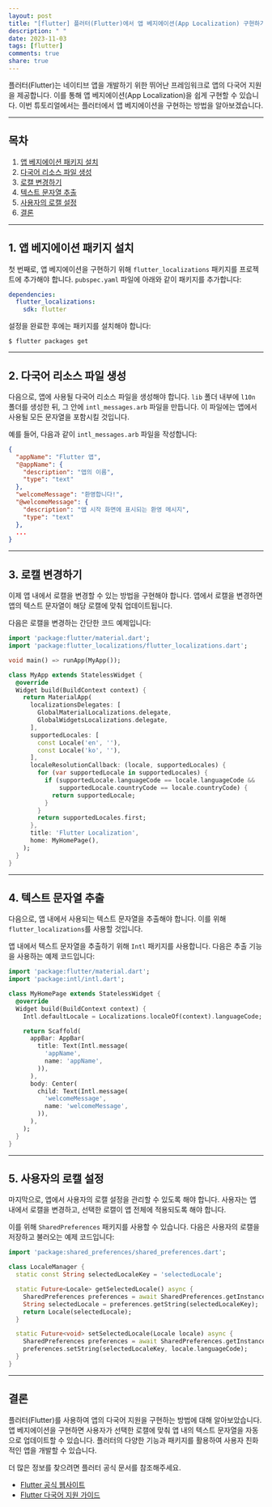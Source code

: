 ```yaml
---
layout: post
title: "[flutter] 플러터(Flutter)에서 앱 베지에이션(App Localization) 구현하기"
description: " "
date: 2023-11-03
tags: [flutter]
comments: true
share: true
---
```


플러터(Flutter)는 네이티브 앱을 개발하기 위한 뛰어난 프레임워크로 앱의 다국어 지원을 제공합니다. 이를 통해 앱 베지에이션(App Localization)을 쉽게 구현할 수 있습니다. 이번 튜토리얼에서는 플러터에서 앱 베지에이션을 구현하는 방법을 알아보겠습니다.

---

## 목차

1. [앱 베지에이션 패키지 설치](#앱-베지에이션-패키지-설치)
2. [다국어 리소스 파일 생성](#다국어-리소스-파일-생성)
3. [로캘 변경하기](#로캘-변경하기)
4. [텍스트 문자열 추출](#텍스트-문자열-추출)
5. [사용자의 로캘 설정](#사용자의-로캘-설정)
6. [결론](#결론)

---

## 1. 앱 베지에이션 패키지 설치

첫 번째로, 앱 베지에이션을 구현하기 위해 `flutter_localizations` 패키지를 프로젝트에 추가해야 합니다. `pubspec.yaml` 파일에 아래와 같이 패키지를 추가합니다:

```yaml
dependencies:
  flutter_localizations:
    sdk: flutter
```

설정을 완료한 후에는 패키지를 설치해야 합니다:

```shell
$ flutter packages get
```

---

## 2. 다국어 리소스 파일 생성

다음으로, 앱에 사용될 다국어 리소스 파일을 생성해야 합니다. `lib` 폴더 내부에 `l10n` 폴더를 생성한 뒤, 그 안에 `intl_messages.arb` 파일을 만듭니다. 이 파일에는 앱에서 사용될 모든 문자열을 포함시킬 것입니다.

예를 들어, 다음과 같이 `intl_messages.arb` 파일을 작성합니다:

```json
{
  "appName": "Flutter 앱",
  "@appName": {
    "description": "앱의 이름",
    "type": "text"
  },
  "welcomeMessage": "환영합니다!",
  "@welcomeMessage": {
    "description": "앱 시작 화면에 표시되는 환영 메시지",
    "type": "text"
  },
  ...
}
```

---

## 3. 로캘 변경하기

이제 앱 내에서 로캘을 변경할 수 있는 방법을 구현해야 합니다. 앱에서 로캘을 변경하면 앱의 텍스트 문자열이 해당 로캘에 맞춰 업데이트됩니다.

다음은 로캘을 변경하는 간단한 코드 예제입니다:

```dart
import 'package:flutter/material.dart';
import 'package:flutter_localizations/flutter_localizations.dart';

void main() => runApp(MyApp());

class MyApp extends StatelessWidget {
  @override
  Widget build(BuildContext context) {
    return MaterialApp(
      localizationsDelegates: [
        GlobalMaterialLocalizations.delegate,
        GlobalWidgetsLocalizations.delegate,
      ],
      supportedLocales: [
        const Locale('en', ''),
        const Locale('ko', ''),
      ],
      localeResolutionCallback: (locale, supportedLocales) {
        for (var supportedLocale in supportedLocales) {
          if (supportedLocale.languageCode == locale.languageCode &&
              supportedLocale.countryCode == locale.countryCode) {
            return supportedLocale;
          }
        }
        return supportedLocales.first;
      },
      title: 'Flutter Localization',
      home: MyHomePage(),
    );
  }
}
```

---

## 4. 텍스트 문자열 추출

다음으로, 앱 내에서 사용되는 텍스트 문자열을 추출해야 합니다. 이를 위해 `flutter_localizations`를 사용할 것입니다.

앱 내에서 텍스트 문자열을 추출하기 위해 `Intl` 패키지를 사용합니다. 다음은 추출 기능을 사용하는 예제 코드입니다:

```dart
import 'package:flutter/material.dart';
import 'package:intl/intl.dart';

class MyHomePage extends StatelessWidget {
  @override
  Widget build(BuildContext context) {
    Intl.defaultLocale = Localizations.localeOf(context).languageCode;

    return Scaffold(
      appBar: AppBar(
        title: Text(Intl.message(
          'appName',
          name: 'appName',
        )),
      ),
      body: Center(
        child: Text(Intl.message(
          'welcomeMessage',
          name: 'welcomeMessage',
        )),
      ),
    );
  }
}
```

---

## 5. 사용자의 로캘 설정

마지막으로, 앱에서 사용자의 로캘 설정을 관리할 수 있도록 해야 합니다. 사용자는 앱 내에서 로캘을 변경하고, 선택한 로캘이 앱 전체에 적용되도록 해야 합니다.

이를 위해 `SharedPreferences` 패키지를 사용할 수 있습니다. 다음은 사용자의 로캘을 저장하고 불러오는 예제 코드입니다:

```dart
import 'package:shared_preferences/shared_preferences.dart';

class LocaleManager {
  static const String selectedLocaleKey = 'selectedLocale';

  static Future<Locale> getSelectedLocale() async {
    SharedPreferences preferences = await SharedPreferences.getInstance();
    String selectedLocale = preferences.getString(selectedLocaleKey);
    return Locale(selectedLocale);
  }

  static Future<void> setSelectedLocale(Locale locale) async {
    SharedPreferences preferences = await SharedPreferences.getInstance();
    preferences.setString(selectedLocaleKey, locale.languageCode);
  }
}
```

---

## 결론

플러터(Flutter)를 사용하여 앱의 다국어 지원을 구현하는 방법에 대해 알아보았습니다. 앱 베지에이션을 구현하면 사용자가 선택한 로캘에 맞춰 앱 내의 텍스트 문자열을 자동으로 업데이트할 수 있습니다. 플러터의 다양한 기능과 패키지를 활용하여 사용자 친화적인 앱을 개발할 수 있습니다.

더 많은 정보를 찾으려면 플러터 공식 문서를 참조해주세요.

- [Flutter 공식 웹사이트](https://flutter.dev/)
- [Flutter 다국어 지원 가이드](https://flutter.dev/docs/development/accessibility-and-localization/internationalization)